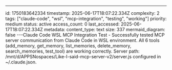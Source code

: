 ---
id: 1750183642334
timestamp: 2025-06-17T18:07:22.334Z
complexity: 2
tags: ["claude-code", "wsl", "mcp-integration", "testing", "working"]
priority: medium
status: active
access_count: 0
last_accessed: 2025-06-17T18:07:22.334Z
metadata:
  content_type: text
  size: 337
  mermaid_diagram: false
---Claude Code WSL MCP Integration Test - Successfully tested MCP server communication from Claude Code in WSL environment. All 6 tools (add_memory, get_memory, list_memories, delete_memory, search_memories, test_tool) are working correctly. Server path: /mnt/d/APPSNospaces/Like-I-said-mcp-server-v2/server.js configured in ~/.claude.json.